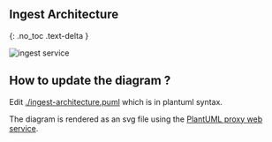 ## Ingest Architecture

{: .no_toc .text-delta }

![ingest service](http://www.plantuml.com/plantuml/proxy?fmt=svg&cache=no&src=https://raw.githubusercontent.com/ebi-ait/hca-ebi-dev-team/doc/ingest-architecture-diagram-in-plantuml/docs/_includes/ingest-architecture.puml)



## How to update the diagram ?

Edit [./ingest-architecture.puml](./ingest-architecture.puml) which is in plantuml syntax.

The diagram is rendered as an svg file using the [PlantUML proxy web service](https://plantuml.com/server).
